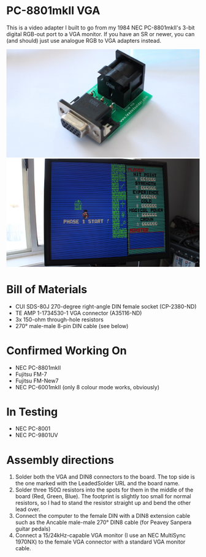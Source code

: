 # PC-8801mkII VGA
This is a video adapter I built to go from my 1984 NEC PC-8801mkII's 3-bit digital RGB-out port to a VGA monitor. If you have an SR or newer, you can (and should) just use analogue RGB to VGA adapters instead.

![Assembled adapter](pictures/pc88-vga-1.jpg)
![Dragon Slayer](pictures/dragon-slayer-gameplay.jpg)

# Bill of Materials
 * CUI SDS-80J 270-degree right-angle DIN female socket (CP-2380-ND)
 * TE AMP 1-1734530-1 VGA connector (A35116-ND)
 * 3x 150-ohm through-hole resistors
 * 270° male-male 8-pin DIN cable (see below)
 
# Confirmed Working On
 * NEC PC-8801mkII
 * Fujitsu FM-7
 * Fujitsu FM-New7
 * NEC PC-6001mkII (only 8 colour mode works, obviously)

# In Testing
 * NEC PC-8001
 * NEC PC-9801UV

# Assembly directions
 1. Solder both the VGA and DIN8 connectors to the board. The top side is the one marked with the LeadedSolder URL and the board name.
 2. Solder three 150Ω resistors into the spots for them in the middle of the board (Red, Green, Blue). The footprint is slightly too small for normal resistors, so I had to stand the resistor straight up and bend the other lead over.
 3. Connect the computer to the female DIN with a DIN8 extension cable such as the Ancable male-male 270° DIN8 cable (for Peavey Sanpera guitar pedals)
 4. Connect a 15/24kHz-capable VGA monitor (I use an NEC MultiSync 1970NX) to the female VGA connector with a standard VGA monitor cable.

